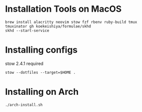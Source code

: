 Installation Tools on MacOS
==================

```
brew install alacritty neovim stow fzf rbenv ruby-build tmux tmuxinator gh koekeishiya/formulae/skhd
skhd --start-service
```

Installing configs
=====================
stow 2.4.1 required


```
stow --dotfiles --target=$HOME .
```


Installing on Arch
====================

```
./arch-install.sh
```
